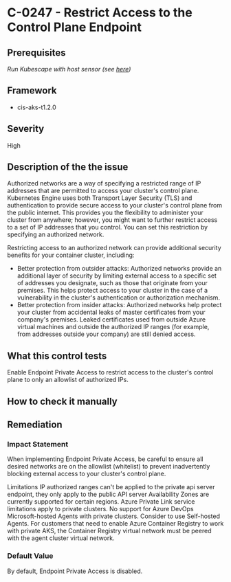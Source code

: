 # C-0247 - Restrict Access to the Control Plane Endpoint

## Prerequisites
 *Run Kubescape with host sensor (see [here](https://hub.armo.cloud/docs/host-sensor))*
 
## Framework
* cis-aks-t1.2.0
 
## Severity
High

## Description of the the issue
Authorized networks are a way of specifying a restricted range of IP addresses that are permitted to access your cluster's control plane. Kubernetes Engine uses both Transport Layer Security (TLS) and authentication to provide secure access to your cluster's control plane from the public internet. This provides you the flexibility to administer your cluster from anywhere; however, you might want to further restrict access to a set of IP addresses that you control. You can set this restriction by specifying an authorized network.

 Restricting access to an authorized network can provide additional security benefits for your container cluster, including:

 * Better protection from outsider attacks: Authorized networks provide an additional layer of security by limiting external access to a specific set of addresses you designate, such as those that originate from your premises. This helps protect access to your cluster in the case of a vulnerability in the cluster's authentication or authorization mechanism.
* Better protection from insider attacks: Authorized networks help protect your cluster from accidental leaks of master certificates from your company's premises. Leaked certificates used from outside Azure virtual machines and outside the authorized IP ranges (for example, from addresses outside your company) are still denied access.
 
## What this control tests 
Enable Endpoint Private Access to restrict access to the cluster's control plane to only an allowlist of authorized IPs.
 
## How to check it manually 

 
## Remediation

 
### Impact Statement
When implementing Endpoint Private Access, be careful to ensure all desired networks are on the allowlist (whitelist) to prevent inadvertently blocking external access to your cluster's control plane.

 Limitations
IP authorized ranges can't be applied to the private api server endpoint, they only apply to the public API server
Availability Zones are currently supported for certain regions.
Azure Private Link service limitations apply to private clusters.
No support for Azure DevOps Microsoft-hosted Agents with private clusters. Consider to use Self-hosted Agents.
For customers that need to enable Azure Container Registry to work with private AKS, the Container Registry virtual network must be peered with the agent cluster virtual network.
 
### Default Value
By default, Endpoint Private Access is disabled.
 
